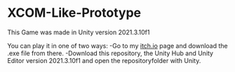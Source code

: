 # XCOM-Like-Prototype
 
This Game was made in Unity version 2021.3.10f1

You can play it in one of two ways:
-Go to my [itch.io]() page and download the .exe file from there.
-Download this repository, the Unity Hub and Unity Editor version 2021.3.10f1 and open the repositoryfolder with Unity.
